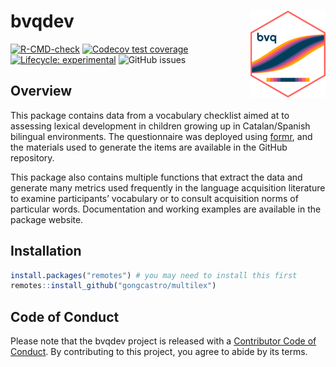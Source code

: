 # bvqdev <a href="gongcastro.github.io/bvqdev"><img src="man/figures/logo.png" align="right" height="139" /></a>
<!-- badges: start -->
[![R-CMD-check](https://github.com/gongcastro/bvq/actions/workflows/check-standard.yaml/badge.svg)](https://github.com/gongcastro/bvqdev/actions/workflows/R-CMD-check.yaml)
[![Codecov test coverage](https://codecov.io/gh/gongcastro/bvq/branch/main/graph/badge.svg)](https://app.codecov.io/gh/gongcastro/bvqdev?branch=main)
[![Lifecycle: experimental](https://img.shields.io/badge/lifecycle-experimental-orange.svg)](https://lifecycle.r-lib.org/articles/stages.html#experimental)
![GitHub issues](https://img.shields.io/github/issues/gongcastro/bvqdev)
<!-- badges: end -->


## Overview

This package contains data from a vocabulary checklist aimed at to assessing lexical development in children growing up in Catalan/Spanish bilingual environments. The questionnaire was deployed using [formr](https://formr.org/), and the materials used to generate the items are available in the GitHub repository.

This package also contains multiple functions that extract the data and generate many metrics used frequently in the language acquisition literature to examine participants’ vocabulary or to consult acquisition norms of particular words. Documentation and working examples are available in the package website.


## Installation

```r
install.packages("remotes") # you may need to install this first
remotes::install_github("gongcastro/multilex")
```

## Code of Conduct

Please note that the bvqdev project is released with a [Contributor Code of Conduct](https://contributor-covenant.org/version/2/1/CODE_OF_CONDUCT.html). By contributing to this project, you agree to abide by its terms.
